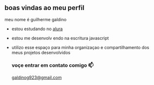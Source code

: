 ## boas vindas ao meu perfil

meu nome é guilherme galdino

- estou estudando no [alura](https://www.alura.com.br)
- estou me desenvolv endo na escritura javascript
- utilizo esse espaço para minha organizaçao e compartilhamento dos meus projetos desenvolvidos
  ### voçe entrar em contato comigo 📫

  galdinog923@gmail.com

  

